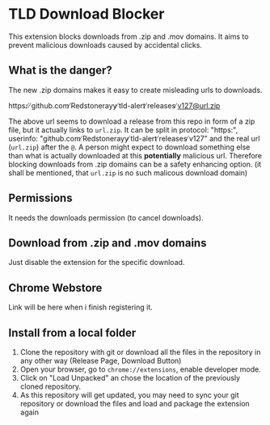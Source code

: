 # TLD Download Blocker

This extension blocks downloads from .zip and .mov domains.
It aims to prevent malicious downloads caused by accidental clicks.

## What is the danger?

The new .zip domains makes it easy to create misleading urls to downloads.

https: ̸ ̸github.com ̸Redstonerayy ̸tld-alert ̸releases ̸v127@url.zip

The above url seems to download a release from this repo in form of a zip file,
but it actually links to `url.zip`. It can be split in
protocol: "https:", userinfo: "github.com ̸Redstonerayy ̸tld-alert ̸releases ̸v127"
and the real url (`url.zip`) after the `@`.
A person might expect to download something else than what is actually downloaded
at this **potentially** malicious url.
Therefore blocking downloads from .zip domains can be a safety enhancing option.
(it shall be mentioned, that `url.zip` is no such malicous download domain)

## Permissions

It needs the downloads permission (to cancel downloads).

## Download from .zip and .mov domains

Just disable the extension for the specific download.

## Chrome Webstore

Link will be here when i finish registering it.

## Install from a local folder

1. Clone the repository with git or download all the files in the repository in any other way (Release Page, Download Button)
2. Open your browser, go to `chrome://extensions`, enable developer mode.
3. Click on "Load Unpacked" an chose the location of the previously cloned repository.
4. As this repository will get updated, you may need to sync your git repository or download the files and load and package the extension again
